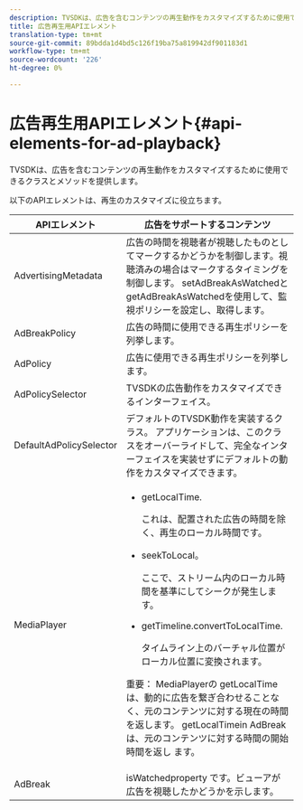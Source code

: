 ```yaml
---
description: TVSDKは、広告を含むコンテンツの再生動作をカスタマイズするために使用できるクラスとメソッドを提供します。
title: 広告再生用APIエレメント
translation-type: tm+mt
source-git-commit: 89bdda1d4bd5c126f19ba75a819942df901183d1
workflow-type: tm+mt
source-wordcount: '226'
ht-degree: 0%

---
```



# 広告再生用APIエレメント{#api-elements-for-ad-playback}

TVSDKは、広告を含むコンテンツの再生動作をカスタマイズするために使用できるクラスとメソッドを提供します。

以下のAPIエレメントは、再生のカスタマイズに役立ちます。

<table id="table_B07E373B9D2B425AB36466B1D42411AD"> 
 <thead> 
  <tr> 
   <th colname="col1" class="entry"> APIエレメント </th> 
   <th colname="col2" class="entry"> 広告をサポートするコンテンツ </th> 
  </tr> 
 </thead>
 <tbody> 
  <tr> 
   <td colname="col1"><span class="codeph"> AdvertisingMetadata</span> </td> 
   <td colname="col2">広告の時間を視聴者が視聴したものとしてマークするかどうかを制御します。視聴済みの場合はマークするタイミングを制御します。 <span class="codeph"> setAdBreakAsWatched</span>と<span class="codeph"> getAdBreakAsWatched</span>を使用して、監視ポリシーを設定し、取得します。 </td> 
  </tr> 
  <tr> 
   <td colname="col1"><span class="codeph"> AdBreakPolicy</span> </td> 
   <td colname="col2"> 広告の時間に使用できる再生ポリシーを列挙します。 </td> 
  </tr> 
  <tr> 
   <td colname="col1"><span class="codeph"> AdPolicy</span> </td> 
   <td colname="col2"> 広告に使用できる再生ポリシーを列挙します。 </td> 
  </tr> 
  <tr> 
   <td colname="col1"><span class="codeph"> AdPolicySelector</span> </td> 
   <td colname="col2"> TVSDKの広告動作をカスタマイズできるインターフェイス。 </td> 
  </tr> 
  <tr> 
   <td colname="col1"><span class="codeph"> DefaultAdPolicySelector</span> </td> 
   <td colname="col2"> デフォルトのTVSDK動作を実装するクラス。 アプリケーションは、このクラスをオーバーライドして、完全なインターフェイスを実装せずにデフォルトの動作をカスタマイズできます。 </td> 
  </tr> 
  <tr> 
   <td colname="col1"><span class="codeph"> MediaPlayer</span> </td> 
   <td colname="col2"> 
    <ul id="ul_37700A741403448A8760FDDA68B099AA"> 
     <li id="li_B465170D449E49489C5924572BEEB4A5"><span class="codeph"> getLocalTime</span>. <p>これは、配置された広告の時間を除く、再生のローカル時間です。 </p> </li> 
     <li id="li_D9D68CF428904BB2B84E1BCE828A90DC"><span class="codeph"> seekToLocal</span>。 <p>ここで、ストリーム内のローカル時間を基準にしてシークが発生します。 </p> </li> 
     <li id="li_9DBCA75537DC4824AA66B53A3FA28812"><span class="codeph"> getTimeline.convertToLocalTime</span>. <p>タイムライン上のバーチャル位置がローカル位置に変換されます。 </p> </li> 
    </ul> <p>重要： <span class="codeph"> MediaPlayer</span>の<span class="codeph"> getLocalTime</span>は、動的に広告を繋ぎ合わせることなく、元のコンテンツに対する現在の時間を返します。 <span class="codeph"> getLocalTimein </span> AdBreakは、元のコンテンツに対する時間の開始時間を返し <span class="codeph"> </span> ます。 </p> </td> 
  </tr> 
  <tr> 
   <td colname="col1"><span class="codeph"> AdBreak</span> </td> 
   <td colname="col2"><span class="codeph"> isWatchedproperty</span> です。ビューアが広告を視聴したかどうかを示します。 </td> 
  </tr> 
 </tbody> 
</table>

